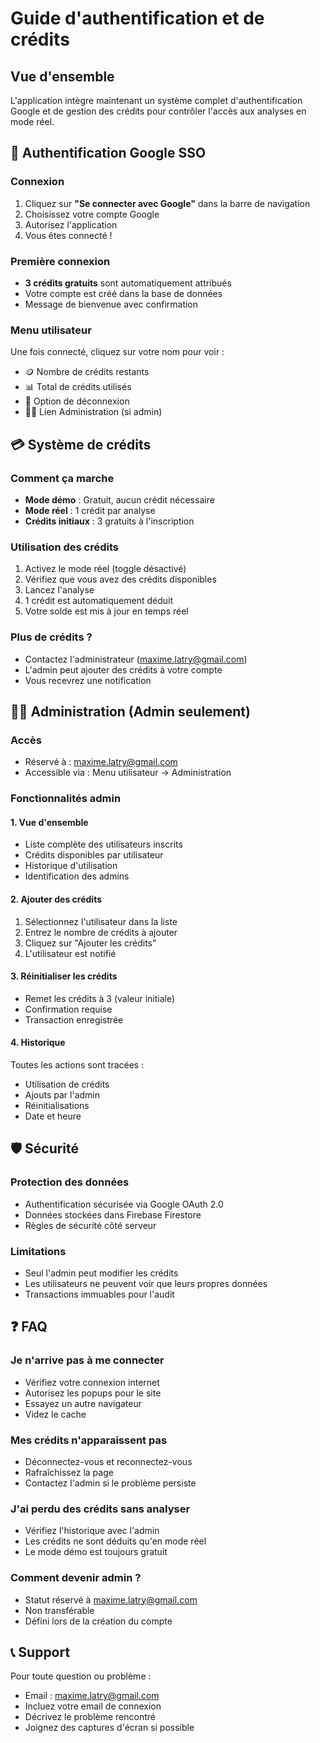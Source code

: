# Guide d'authentification et de crédits

## Vue d'ensemble

L'application intègre maintenant un système complet d'authentification Google et de gestion des crédits pour contrôler l'accès aux analyses en mode réel.

## 🔐 Authentification Google SSO

### Connexion
1. Cliquez sur **"Se connecter avec Google"** dans la barre de navigation
2. Choisissez votre compte Google
3. Autorisez l'application
4. Vous êtes connecté ! 

### Première connexion
- **3 crédits gratuits** sont automatiquement attribués
- Votre compte est créé dans la base de données
- Message de bienvenue avec confirmation

### Menu utilisateur
Une fois connecté, cliquez sur votre nom pour voir :
- 🪙 Nombre de crédits restants
- 📊 Total de crédits utilisés
- 🚪 Option de déconnexion
- 👨‍💼 Lien Administration (si admin)

## 💳 Système de crédits

### Comment ça marche
- **Mode démo** : Gratuit, aucun crédit nécessaire
- **Mode réel** : 1 crédit par analyse
- **Crédits initiaux** : 3 gratuits à l'inscription

### Utilisation des crédits
1. Activez le mode réel (toggle désactivé)
2. Vérifiez que vous avez des crédits disponibles
3. Lancez l'analyse
4. 1 crédit est automatiquement déduit
5. Votre solde est mis à jour en temps réel

### Plus de crédits ?
- Contactez l'administrateur (maxime.latry@gmail.com)
- L'admin peut ajouter des crédits à votre compte
- Vous recevrez une notification

## 👨‍💼 Administration (Admin seulement)

### Accès
- Réservé à : maxime.latry@gmail.com
- Accessible via : Menu utilisateur → Administration

### Fonctionnalités admin

#### 1. Vue d'ensemble
- Liste complète des utilisateurs inscrits
- Crédits disponibles par utilisateur
- Historique d'utilisation
- Identification des admins

#### 2. Ajouter des crédits
1. Sélectionnez l'utilisateur dans la liste
2. Entrez le nombre de crédits à ajouter
3. Cliquez sur "Ajouter les crédits"
4. L'utilisateur est notifié

#### 3. Réinitialiser les crédits
- Remet les crédits à 3 (valeur initiale)
- Confirmation requise
- Transaction enregistrée

#### 4. Historique
Toutes les actions sont tracées :
- Utilisation de crédits
- Ajouts par l'admin
- Réinitialisations
- Date et heure

## 🛡️ Sécurité

### Protection des données
- Authentification sécurisée via Google OAuth 2.0
- Données stockées dans Firebase Firestore
- Règles de sécurité côté serveur

### Limitations
- Seul l'admin peut modifier les crédits
- Les utilisateurs ne peuvent voir que leurs propres données
- Transactions immuables pour l'audit

## ❓ FAQ

### Je n'arrive pas à me connecter
- Vérifiez votre connexion internet
- Autorisez les popups pour le site
- Essayez un autre navigateur
- Videz le cache

### Mes crédits n'apparaissent pas
- Déconnectez-vous et reconnectez-vous
- Rafraîchissez la page
- Contactez l'admin si le problème persiste

### J'ai perdu des crédits sans analyser
- Vérifiez l'historique avec l'admin
- Les crédits ne sont déduits qu'en mode réel
- Le mode démo est toujours gratuit

### Comment devenir admin ?
- Statut réservé à maxime.latry@gmail.com
- Non transférable
- Défini lors de la création du compte

## 📞 Support

Pour toute question ou problème :
- Email : maxime.latry@gmail.com
- Incluez votre email de connexion
- Décrivez le problème rencontré
- Joignez des captures d'écran si possible 